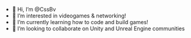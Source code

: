 - 👋 Hi, I’m @CssBv
- 👀 I’m interested in videogames & networking!
- 🌱 I’m currently learning how to code and build games!
- 💞️ I’m looking to collaborate on Unity and Unreal Engine communities

<!---
CssBv/CssBv is a ✨ special ✨ repository because its `README.md` (this file) appears on your GitHub profile.
You can click the Preview link to take a look at your changes.
--->

